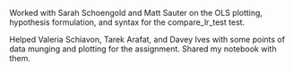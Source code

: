 Worked with Sarah Schoengold and Matt Sauter on the OLS plotting, hypothesis formulation, and syntax for the compare_lr_test test.

Helped Valeria Schiavon, Tarek Arafat, and Davey Ives with some points of data munging and plotting for the assignment. Shared my notebook with them.

